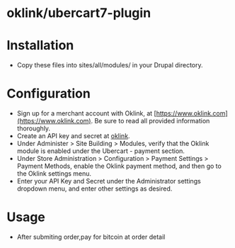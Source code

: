 oklink/ubercart7-plugin
======================

# Installation

* Copy these files into sites/all/modules/ in your Drupal directory.

# Configuration

* Sign up for a merchant account with Oklink, at [https://www.oklink.com](https://www.oklink.com). Be sure to
  read all provided information thoroughly.
* Create an API key and secret at [oklink](https://www.oklink.com/apiKey/index.do "oklink").
* Under Administer > Site Building > Modules, verify that the Oklink module is
  enabled under the Ubercart - payment section.
* Under Store Administration > Configuration > Payment Settings > Payment Methods,
  enable the Oklink payment method, and then go to the Oklink settings menu.
* Enter your API Key and Secret under the Administrator settings dropdown menu, and enter
  other settings as desired.

# Usage

* After submiting order,pay for bitcoin at order detail


